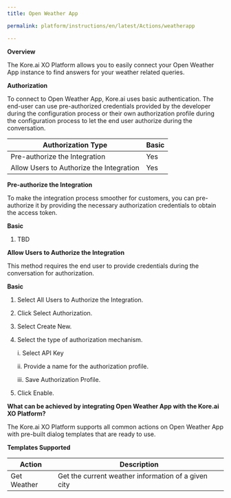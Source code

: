 ```yaml
---
title: Open Weather App

permalink: platform/instructions/en/latest/Actions/weatherapp

---
```


<base target="_blank">
<container>

**Overview**

The Kore.ai XO Platform allows you to easily connect your Open Weather App instance to find answers for your weather related queries.

</container>

<container>

**Authorization**
 
To connect to Open Weather App, Kore.ai uses basic authentication. The end-user can use pre-authorized credentials provided by the developer during the configuration process or their own authorization profile during the configuration process to let the end user authorize during the conversation.
 
 
 |Authorization Type                      | Basic |
 |----------------------------------------|-------|
 |Pre-authorize the Integration           |  Yes  |
 |Allow Users to Authorize the Integration|  Yes  |


**Pre-authorize the Integration**
 
 To make the integration process smoother for customers, you can pre-authorize it by providing the necessary authorization credentials to obtain the access token.

**Basic**
 
1. TBD
 
**Allow Users to Authorize the Integration**
 
This method requires the end user to provide credentials during the conversation for authorization.
 
**Basic**
 
1. Select All Users to Authorize the Integration.
 
2. Click Select Authorization.
 
3. Select Create New.
 
4. Select the type of authorization mechanism. 
 
   i.  Select API Key
 
   ii.  Provide a name for the authorization profile.
 
   iii.  Save Authorization Profile.
 
 5.  Click Enable.
 
 </container>
 
 <container>

**What can be achieved by integrating Open Weather App with the Kore.ai XO Platform?**
 
 The Kore.ai XO Platform supports all common actions on Open Weather App with pre-built dialog templates that are ready to use.
 
**Templates Supported**

| Action           | Description            |
|------------------|------------------------|
|Get Weather    |Get the current weather information of a given city|

</container>
